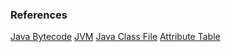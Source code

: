 ### References

[Java Bytecode](https://en.wikipedia.org/wiki/Java_bytecode)
[JVM](https://en.wikipedia.org/wiki/Java_virtual_machine)
[Java Class File](https://en.wikipedia.org/wiki/Java_class_file)
[Attribute Table](https://docs.oracle.com/javase/specs/jvms/se8/html/jvms-4.html#jvms-4.7)
